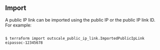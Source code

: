## Import

A public IP link can be imported using the public IP or the public IP link ID. For example:

```

$ terraform import outscale_public_ip_link.ImportedPublicIpLink eipassoc-12345678

```